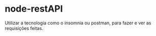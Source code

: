 # node-restAPI

Utilizar a tecnologia como o insomnia ou postman, para fazer e ver as requisições feitas. 
